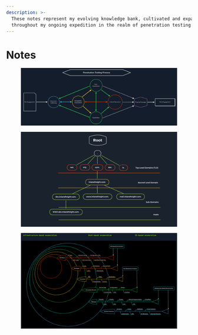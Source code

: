```yaml
---
description: >-
  These notes represent my evolving knowledge bank, cultivated and expanding
  throughout my ongoing expedition in the realm of penetration testing.
---
```


# Notes

<figure><img src=".gitbook/assets/image (28).png" alt=""><figcaption></figcaption></figure>

<figure><img src=".gitbook/assets/image (1) (1) (1) (1) (1).png" alt=""><figcaption></figcaption></figure>

<figure><img src=".gitbook/assets/image (2) (1) (1) (1) (1).png" alt=""><figcaption></figcaption></figure>
